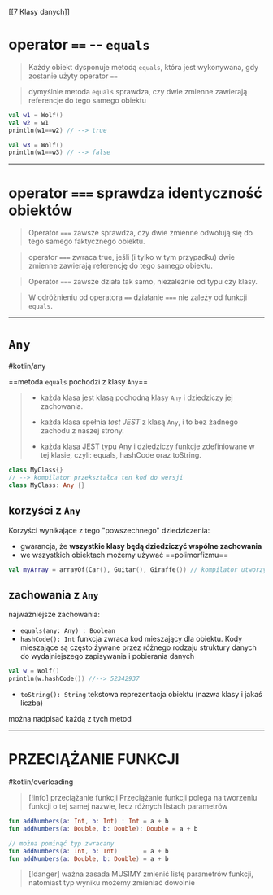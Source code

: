 [[7 Klasy danych]]



# operator ` == `  --   `equals`


> Każdy obiekt dysponuje metodą `equals`, która jest wykonywana, gdy zostanie użyty operator ` == `  

> dymyślnie metoda `equals` sprawdza, czy dwie zmienne zawierają referencje do tego samego obiektu

```kotlin
val w1 = Wolf()
val w2 = w1
println(w1==w2) // --> true

val w3 = Wolf()
println(w1==w3) // --> false

```

---------
# operator ` === `  sprawdza identyczność obiektów

> Operator ` === ` zawsze sprawdza, czy dwie zmienne odwołują się do tego samego faktycznego obiektu.

> operator ` === ` zwraca true, jeśli (i tylko w tym przypadku) dwie zmienne zawierają referencję do tego samego obiektu.

> Operator ` === ` zawsze działa tak samo, niezależnie od typu czy klasy.

> W odróżnieniu od operatora ` == ` działanie ` === ` nie zależy od funkcji `equals`.

----------
# `Any`
#kotlin/any 

==metoda `equals` pochodzi z klasy `Any`==

>- każda klasa jest klasą pochodną klasy `Any` i dziedziczy jej zachowania. 
>
>- każda klasa spełnia *test JEST* z klasą `Any`, i to bez żadnego zachodu z naszej strony.
>
>- każda klasa JEST typu Any i dziedziczy funkcje zdefiniowane w tej klasie, czyli: equals, hashCode oraz toString.
>


```kotlin
class MyClass{}
// --> kompilator przekształca ten kod do wersji
class MyClass: Any {}
```

## korzyści z `Any`
Korzyści wynikające z tego "powszechnego" dziedziczenia:
- gwarancja, że **wszystkie klasy będą dziedziczyć wspólne zachowania**
- we wszystkich obiektach możemy używać ==polimorfizmu==
```kotlin
val myArray = arrayOf(Car(), Guitar(), Giraffe()) // kompilator utworzy tablicę tyou `Array<Any>`, bo wspólną klasa bazową dla obiektów zapisanych w tablicy jest klasa `Any`
```

## zachowania z `Any`
najważniejsze zachowania:
- `equals(any: Any) : Boolean`
- `hashCode(): Int` funkcja zwraca kod mieszający dla obiektu. Kody mieszające są często żywane przez różnego rodzaju struktury danych do wydajniejszego zapisywania i pobierania danych
```kotlin
val w = Wolf()
println(w.hashCode()) //--> 52342937
```
- `toString(): String` tekstowa reprezentacja obiektu (nazwa klasy i jakaś liczba)

można nadpisać każdą z tych metod

-----------------
# PRZECIĄŻANIE FUNKCJI
#kotlin/overloading

>[!info] przeciążanie funkcji
> Przeciążanie funkcji polega na tworzeniu funkcji o tej samej nazwie, lecz różnych listach parametrów

```kotlin
fun addNumbers(a: Int, b: Int) : Int = a + b
fun addNumbers(a: Double, b: Double): Double = a + b

// można pominąć typ zwracany
fun addNumbers(a: Int, b: Int)       = a + b
fun addNumbers(a: Double, b: Double) = a + b
```

>[!danger] ważna zasada
>MUSIMY zmienić listę parametrów funkcji, natomiast typ wyniku możemy zmieniać dowolnie

















